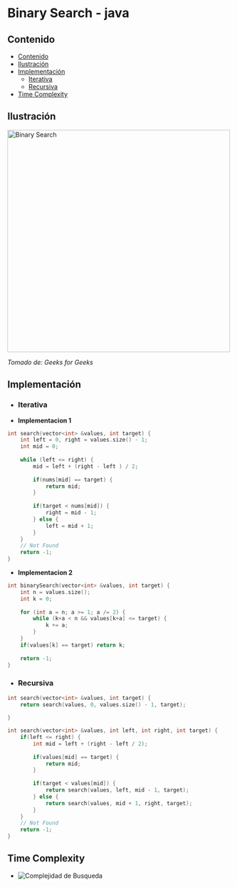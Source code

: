 # Binary Search - java

## Contenido

* [Contenido](#contenido)
* [Ilustración](#ilustración)
* [Implementación](#implementación)
    * [Iterativa](#iterativa)
    * [Recursiva](#recursiva)
* [Time Complexity](#time-complexity)

## Ilustración

<img alt="Binary Search" src="https://www.geeksforgeeks.org/wp-content/uploads/Binary-Search.png" width="500">

_Tomado de: Geeks for Geeks_

## Implementación

* ### Iterativa

* **Implementacion 1**

```c++
int search(vector<int> &values, int target) {
    int left = 0, right = values.size() - 1;
    int mid = 0;
    
    while (left <= right) {
        mid = left + (right - left ) / 2;
        
        if(nums[mid] == target) {
            return mid;
        }
        
        if(target < nums[mid]) {
            right = mid - 1;
        } else {
            left = mid + 1;
        }
    }
    // Not Found
    return -1;
}
```

* **Implementacion 2**

```c++
int binarySearch(vector<int> &values, int target) {
    int n = values.size();
    int k = 0;
    
    for (int a = n; a >= 1; a /= 2) {
        while (k+a < n && values[k+a] <= target) {
            k += a;
        }
    }
    if(values[k] == target) return k;
    
    return -1;
}
```

* ### Recursiva

```c++
int search(vector<int> &values, int target) {
    return search(values, 0, values.size() - 1, target);
    
}

int search(vector<int> &values, int left, int right, int target) {
    if(left <= right) {
        int mid = left + (right - left / 2);
        
        if(values[mid] == target) {
            return mid;
        }
        
        if(target < values[mid]) {
            return search(values, left, mid - 1, target);
        } else {
            return search(values, mid + 1, right, target);
        }
    }
    // Not Found
    return -1;
}
```

## Time Complexity

* ![Complejidad de Busqueda](https://i.ibb.co/RzJ8t4m/Log-n.png)